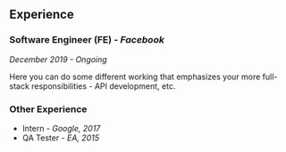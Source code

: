 ## Experience

### Software Engineer (FE) _- Facebook_

_December 2019 - Ongoing_

Here you can do some different working that emphasizes your more full-stack responsibilities - API development, etc.

### Other Experience

- Intern _- Google, 2017_
- QA Tester _- EA, 2015_
